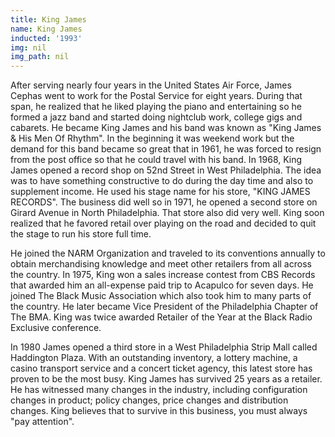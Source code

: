 ```yaml
---
title: King James
name: King James
inducted: '1993'
img: nil
img_path: nil
---
```


After serving nearly four years in the United States Air Force, James Cephas went to work for the Postal Service for eight years. During that span, he realized that he liked playing the piano and entertaining so he formed a jazz band and started doing nightclub work, college gigs and cabarets. He became King James and his band was known as "King James & His Men Of Rhythm". In the beginning it was weekend work but the demand for this band became so great that in 1961, he was forced to resign from the post office so that he could travel with his band. In 1968, King James opened a record shop on 52nd Street in West Philadelphia. The idea was to have something constructive to do during the day time and also to supplement income. He used his stage name for his store, "KING JAMES RECORDS". The business did well so in 1971, he opened a second store on Girard Avenue in North Philadelphia. That store also did very well. King soon realized that he favored retail over playing on the road and decided to quit the stage to run his store full time.

He joined the NARM Organization and traveled to its conventions annually to obtain merchandising knowledge and meet other retailers from all across the country. In 1975, King won a sales increase contest from CBS Records that awarded him an all-expense paid trip to Acapulco for seven days. He joined The Black Music Association which also took him to many parts of the country. He later became Vice President of the Philadelphia Chapter of The BMA. King was twice awarded Retailer of the Year at the Black Radio Exclusive conference. 

In 1980 James opened a third store in a West Philadelphia Strip Mall called Haddington Plaza. With an outstanding inventory, a lottery machine, a casino transport service and a concert ticket agency, this latest store has proven to be the most busy. King James has survived 25 years as a retailer. He has witnessed many changes in the industry, including configuration changes in product; policy changes, price changes and distribution changes. King believes that to survive in this business, you must always "pay attention".